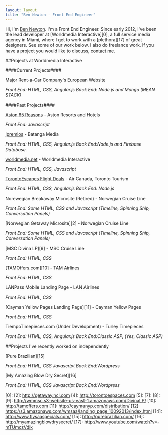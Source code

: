 ```yaml
---
layout: layout
title: "Ben Newton - Front End Engineer"
---
```


Hi, I'm <a rel="author" href="https://plus.google.com/+BenNewton999?rel=author">Ben Newton</a>. I'm a Front End Engineer. Since early 2012, I've been the lead developer at [Worldmedia Interactive][0], a full service media agency in Miami, where I get to work with a [plethora][17] of great designers.  See some of our work below.  I also do freelance work.  If you have a project you would like to discuss, [contact me](/about).

##Projects at Worldmedia Interactive

####Current Projects####

Major Rent-a-Car Company's European Website

_Front End: HTML, CSS, Angular.js Back End: Node.js and Mongo (MEAN STACK)_

####Past Projects####

[Aston 65 Reasons](http://65reasons.astonhotels.com) - Aston Resorts and Hotels

_Front End: Javascript_

[Ipremios](http://ipremios.s3.amazonaws.com/index.html) - Batanga Media

_Front End: HTML, CSS, Angular.js  Back End:Node.js and Firebase Database._

[worldmedia.net](http://worldmedia.net) - Worldmedia Interactive

_Front End: HTML, CSS, Javascript_

[TorontoEscapes Flight Deals](http://torontoescapes.com/flight-deals/) - Air Canada, Toronto Tourism

_Front End: HTML, CSS, Angular.js Back End: Node.js_

Norewegian Breakaway Microsite (Retired) - Norwegian Cruise Line

_Front End: Some HTML, CSS and Javascript (Timeline, Spinning Ship, Conversation Panels)_

[Norwegian Getaway Microsite][2] - Norwegian Cruise Line

_Front End: Some HTML, CSS and Javascript (Timeline, Spinning Ship, Conversation Panels)_

[MSC Divina LP][9] - MSC Cruise Line

_Front End: HTML, CSS_

[TAMOffers.com][10] - TAM Airlines

_Front End: HTML, CSS_

LANPass Mobile Landing Page - LAN Airlines

_Front End: HTML, CSS_

[Cayman Yellow Pages Landing Page][11] - Cayman Yellow Pages

_Front End: HTML, CSS_

TiempoTimepieces.com (Under Development) - Turley Timepieces

_Front End: HTML, CSS, Angular.js Back End:Classic ASP, (Yes, Classic ASP)_

##Projects I've recently worked on independently

[Pure Brazilian][15]

_Front End: HTML, CSS Javascript  Back End:Wordpress_

[My Amazing Blow Dry Secret][16]

_Front End: HTML, CSS Javascript  Back End:Wordpress_

[0]: 
[2]: http://getaway.ncl.com
[4]: http://torontoespaces.com
[5]: 
[7]: 
[8]: 
[9]: http://wmmsc.s3-website-us-east-1.amazonaws.com/DivinaLP/
[10]: http://tamoffers.com
[11]: http://caymanyp.com/distribution/
[12]: https://s3.amazonaws.com/wmsaa/landing_page_10092013/index.html
[14]: http://www.flysaaspecials.com/
[15]: http://purebrazilian.com/
[16]: http://myamazingblowdrysecret/
[17]: http://www.youtube.com/watch?v=-mTUmczVdik

